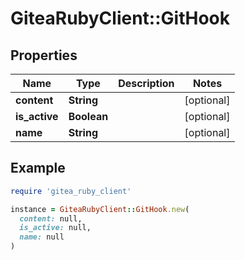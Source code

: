 # GiteaRubyClient::GitHook

## Properties

| Name | Type | Description | Notes |
| ---- | ---- | ----------- | ----- |
| **content** | **String** |  | [optional] |
| **is_active** | **Boolean** |  | [optional] |
| **name** | **String** |  | [optional] |

## Example

```ruby
require 'gitea_ruby_client'

instance = GiteaRubyClient::GitHook.new(
  content: null,
  is_active: null,
  name: null
)
```

